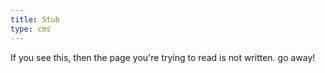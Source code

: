 ```yaml
---
title: Stub
type: cms
---
```

If you see this, then the page you're trying to read is not written. go away!